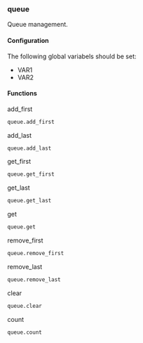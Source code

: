 ### queue

Queue management.

#### Configuration

The following global variabels should be set:

* VAR1
* VAR2

#### Functions

add_first

```bash
queue.add_first
```

add_last

```bash
queue.add_last
```

get_first

```bash
queue.get_first
```

get_last

```bash
queue.get_last
```

get

```bash
queue.get
```

remove_first

```bash
queue.remove_first
```

remove_last

```bash
queue.remove_last
```

clear

```bash
queue.clear
```

count

```bash
queue.count
```